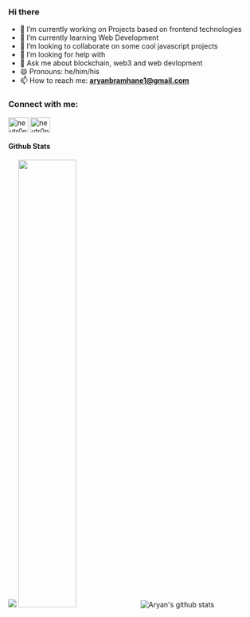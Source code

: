 ### Hi there

- 🔭 I’m currently working on Projects based on frontend technologies
- 🌱 I’m currently learning Web Development
- 👯 I’m looking to collaborate on some cool javascript projects
- 🤔 I’m looking for help with 
- 💬 Ask me about blockchain, web3 and web devlopment
- 😄 Pronouns: he/him/his
- 📫 How to reach me:  **aryanbramhane1@gmail.com**
<h3 align="left">Connect with me:</h3>
<p align="left">
<a href="https://twitter.com/neutr0n420" target ="_blank"><img align="center" src="https://raw.githubusercontent.com/rahuldkjain/github-profile-readme-generator/master/src/images/icons/Social/twitter.svg" alt="neutr0n420" height="30" width="40" /></a>
<a href="https://www.linkedin.com/in/aryan-bramhane-9b93031b3/" target="_blank"><img align="center" src="https://raw.githubusercontent.com/rahuldkjain/github-profile-readme-generator/master/src/images/icons/Social/linked-in-alt.svg" alt="neutr0n420" height="30" width="40" /></a>



#### Github Stats
![](https://activity-graph.herokuapp.com/graph?username=neutr0n420&theme=react-dark&hide_border=true&area=true)
<img src="https://github-readme-streak-stats.herokuapp.com/?user=neutr0n420&theme=dark" width="48%" >
<img src="https://github-readme-stats.vercel.app/api?username=neutr0n420&count_private=true&show_icons=true&theme=light" alt="Aryan's github stats"/>
<!-- <img align="center" src="https://github-readme-stats.vercel.app/api/top-langs/?username=neutr0n420&theme=dark" /> -->

<!--
**neutr0n420/neutr0n420** is a ✨ _special_ ✨ repository because its `README.md` (this file) appears on your GitHub profile.

Here are some ideas to get you started:


- ⚡ Fun fact: ...
-->
